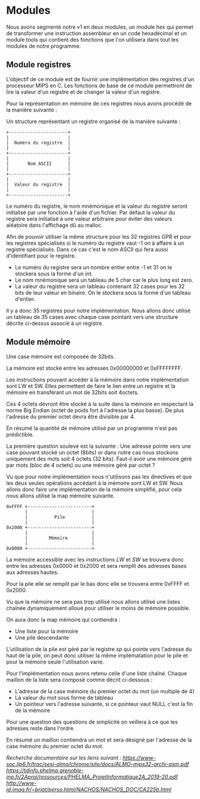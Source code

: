 # Modules

Nous avons segmenté notre v1 en deux modules, un module hex qui permet de transformer une instruction assembleur en un code hexadécimal et un module tools qui contient des fonctions que l'on utilisera dans tout les modules de notre programme.

## Module registres

L’objectif de ce module est de fournir une implémentation des registres d'un processeur MIPS en C. Les fonctions de base de ce module permettront de lire la valeur d'un registre et de changer la valeur d'un registre.

Pour la représentation en mémoire de ces registres nous avons procédé de la manière suivante :

Un structure représentant un registre organisé de la manière suivante :
```
+----------------------+
|                      |
|  Numéro du registre  |
|                      |
+----------------------+
|                      |
|       Nom ASCII      |
|                      |
+----------------------+
|                      |
|  Valeur du registre  |
|                      |
+----------------------+
```

Le numéro du registre, le nom mnémonique et la valeur du registre seront initialisé par une fonction à l'aide d'un fichier. Par défaut la valeur du registre sera initialisé à une valeur arbitraire pour éviter des valeurs aléatoire dans l'affichage dû au malloc.

Afin de pouvoir utiliser la même structure pour les 32 registres GPR et pour les registres spécialisés si le numéro du registre vaut -1 on à affaire à un registre spécialisés. Dans ce cas c'est le nom ASCII qui fera aussi d'identifiant pour le registre.

- Le numéro du registre sera un nombre entier entre -1 et 31 on le stockera sous la forme d'un int.
- Le nom mnémonique sera un tableau de 5 char car le plus long est zero.
- La valeur du registre sera un tableau contenant 32 cases pour les 32 bits de leur valeur en binaire. On le stockera sous la forme d'un tableau d'entier.

Il y a donc 35 registres pour notre implémentation. Nous allons donc utilisé un tableau de 35 cases avec chaque case pointant vers une structure décrite ci-dessus associé à un registre.

## Module mémoire

Une case mémoire est composée de 32bits.

La mémoire est stocké entre les adresses 0x00000000 et 0xFFFFFFFF.

Les instructions pouvant accéder à la mémoire dans notre implémentation sont LW et SW. Elles permettent de faire le lien entre un registre et la mémoire en transférant un mot de 32bits soit 4octets.

Ces 4 octets devront être stocké à la suite dans la mémoire en respectant la norme Big Endian (octet de poids fort à l'adresse la plus basse). De plus l'adresse du premier octet devra être divisible par 4.

En résumé la quantité de mémoire utilisé par un programme n'est pas prédictible.

La première question soulevé est la suivante :
Une adresse pointe vers une case pouvant stocké un octet (8bits) or dans notre cas nous stockons uniquement des mots soit 4 octets (32 bits).
Faut-il avoir une mémoire géré par mots (bloc de 4 octets) ou une mémoire géré par octet ?

Vu que pour notre implémentation nous n'utilisons pas les directives et que les deux seules opérations accédant à la mémoire sont LW et SW. Nous allons donc faire une implémentation de la mémoire simplifié, pour cela nous allons utilisé la map mémoire suivante.

```
0xFFFF +------------------------+
       |                        |
       |          Pile          |
       |                        |
0x2000 +------------------------+
       |                        |
       |        Mémoire         |
       |                        |
0x0000 +------------------------+
```

La mémoire accessible avec les instructions *LW* et *SW* se trouvera donc entre les adresses 0x0000 et 0x2000 et sera remplit des adresses bases aux adresses hautes.

Pour la pile elle se remplit par le bas donc elle se trouvera entre 0xFFFF et 0x2000.

Vu que la mémoire ne sera pas trop utilisé nous allons utilisé une listes chaînée dynamiquement alloué pour utiliser le moins de mémoire possible.

On aura donc la map mémoire qui contiendra :
- Une liste pour la mémoire
- Une pile descendante

L'utilisation de la pile est géré par le registre *sp* qui pointe vers l'adresse du haut de la pile, on peut donc utiliser la même implématation pour le pile et pour la mémoire seule l'utilisation varie.

Pour l'implémentation nous avons retenu celle d'une liste chaîné. Chaque maillon de la liste sera composé comme décrit ci-dessous :
- L'adresse de la case mémoire du premier octet du mot (un multiple de 4)
- La valeur du mot sous forme de tableau
- Un pointeur vers l'adresse suivante, si ce pointeur vaut NULL c'est la fin de la mémoire

Pour une question des questions de simplicité on veillera à ce que les adresses reste dans l'ordre.

En résumé un maillon contiendra un mot et sera désigné par l'adresse de la case mémoire du premier octet du mot.

*Recherche documentaire sur les liens suivant :*
*https://www-soc.lip6.fr/trac/sesi-almo/chrome/site/docs/ALMO-mips32-archi-asm.pdf*
*https://tdinfo.phelma.grenoble-inp.fr/2Aproj/ressources/PHELMA_ProjetInformatique2A_2019-20.pdf*
*http://www-id.imag.fr/~briat/perso.html/NACHOS/NACHOS_DOC/CA225b.html*
